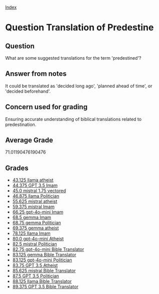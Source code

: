 
[Index](../../index.md)
# Question Translation of Predestine
## Question
What are some suggested translations for the term 'predestined'?

## Answer from notes
It could be translated as 'decided long ago', 'planned ahead of time', or 'decided beforehand'.

## Concern used for grading
Ensuring accurate understanding of biblical translations related to predestination.

## Average Grade
71.01190476190476

## Grades
 * [43.125 llama atheist](../answers/llama_atheist/Translation_of_Predestine.md)
 * [44.375 GPT 3.5 Imam](../answers/GPT_3.5_Imam/Translation_of_Predestine.md)
 * [45.0 mistral 1.75 vectored](../answers/mistral_1.75_vectored/Translation_of_Predestine.md)
 * [46.875 llama Politician](../answers/llama_Politician/Translation_of_Predestine.md)
 * [55.625 mistral atheist](../answers/mistral_atheist/Translation_of_Predestine.md)
 * [59.375 mistral Imam](../answers/mistral_Imam/Translation_of_Predestine.md)
 * [66.25 gpt-4o-mini Imam](../answers/gpt-4o-mini_Imam/Translation_of_Predestine.md)
 * [68.5 gemma Imam](../answers/gemma_Imam/Translation_of_Predestine.md)
 * [68.75 gemma Politician](../answers/gemma_Politician/Translation_of_Predestine.md)
 * [69.375 gemma atheist](../answers/gemma_atheist/Translation_of_Predestine.md)
 * [78.125 llama Imam](../answers/llama_Imam/Translation_of_Predestine.md)
 * [80.0 gpt-4o-mini Atheist](../answers/gpt-4o-mini_Atheist/Translation_of_Predestine.md)
 * [82.5 mistral Politician](../answers/mistral_Politician/Translation_of_Predestine.md)
 * [82.75 gpt-4o-mini Bible Translator](../answers/gpt-4o-mini_Bible_Translator/Translation_of_Predestine.md)
 * [83.125 gemma Bible Translator](../answers/gemma_Bible_Translator/Translation_of_Predestine.md)
 * [83.125 gpt-4o-mini Politician](../answers/gpt-4o-mini_Politician/Translation_of_Predestine.md)
 * [83.75 GPT 3.5 Atheist](../answers/GPT_3.5_Atheist/Translation_of_Predestine.md)
 * [85.625 mistral Bible Translator](../answers/mistral_Bible_Translator/Translation_of_Predestine.md)
 * [87.5 GPT 3.5 Politician](../answers/GPT_3.5_Politician/Translation_of_Predestine.md)
 * [88.125 llama Bible Translator](../answers/llama_Bible_Translator/Translation_of_Predestine.md)
 * [89.375 GPT 3.5 Bible Translator](../answers/GPT_3.5_Bible_Translator/Translation_of_Predestine.md)
